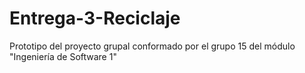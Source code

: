 # Entrega-3-Reciclaje
Prototipo del proyecto grupal conformado por el grupo 15 del módulo "Ingeniería de Software 1"
